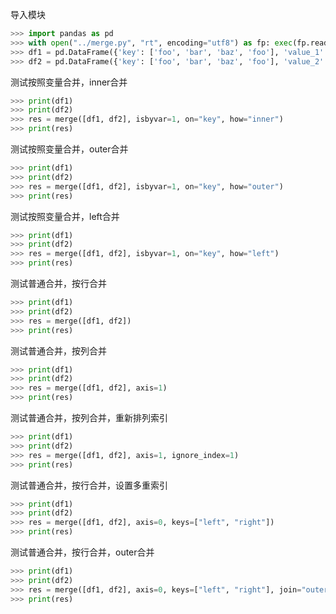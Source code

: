 导入模块
```python
>>> import pandas as pd
>>> with open("../merge.py", "rt", encoding="utf8") as fp: exec(fp.read())
>>> df1 = pd.DataFrame({'key': ['foo', 'bar', 'baz', 'foo'], 'value_1': [1, 2, 3, 5]})
>>> df2 = pd.DataFrame({'key': ['foo', 'bar', 'baz', 'foo'], 'value_2': [5, 6, 7, 8]})
```

测试按照变量合并，inner合并
```python
>>> print(df1)
>>> print(df2)
>>> res = merge([df1, df2], isbyvar=1, on="key", how="inner")
>>> print(res)
```

测试按照变量合并，outer合并
```python
>>> print(df1)
>>> print(df2)
>>> res = merge([df1, df2], isbyvar=1, on="key", how="outer")
>>> print(res)
```

测试按照变量合并，left合并
```python
>>> print(df1)
>>> print(df2)
>>> res = merge([df1, df2], isbyvar=1, on="key", how="left")
>>> print(res)
```

测试普通合并，按行合并
```python
>>> print(df1)
>>> print(df2)
>>> res = merge([df1, df2])
>>> print(res)
```

测试普通合并，按列合并
```python
>>> print(df1)
>>> print(df2)
>>> res = merge([df1, df2], axis=1)
>>> print(res)
```

测试普通合并，按列合并，重新排列索引
```python
>>> print(df1)
>>> print(df2)
>>> res = merge([df1, df2], axis=1, ignore_index=1)
>>> print(res)
```

测试普通合并，按行合并，设置多重索引
```python
>>> print(df1)
>>> print(df2)
>>> res = merge([df1, df2], axis=0, keys=["left", "right"])
>>> print(res)
```

测试普通合并，按行合并，outer合并
```python
>>> print(df1)
>>> print(df2)
>>> res = merge([df1, df2], axis=0, keys=["left", "right"], join="outer")
>>> print(res)
```
